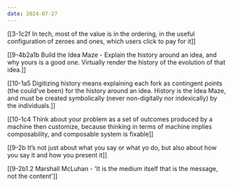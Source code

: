 ```yaml
---
date: 2024-07-27
---
```


[[3-1c2f In tech, most of the value is in the ordering, in the useful configuration of zeroes and ones, which users click to pay for it]]

[[9-4b2a1b Build the Idea Maze - Explain the history around an idea, and why yours is a good one. Virtually render the history of the evolution of that idea.]]

[[10-1a5 Digitizing history means explaining each fork as contingent points (the could've been) for the history around an idea. History is the Idea Maze, and must be created symbolically (never non-digitally nor indexically) by the individuals.]]

[[10-1c4 Think about your problem as a set of outcomes produced by a machine then customize, because thinking in terms of machine implies composability, and composable system is fixable]]

[[9-2b It’s not just about what you say or what yo do, but also about how you say it and how you present it]]

[[9-2b1.2 Marshall McLuhan - 'It is the medium itself that is the message, not the content']]
